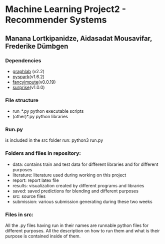 # Machine Learning Project2 - Recommender Systems
## Manana Lortkipanidze, Aidasadat Mousavifar, Frederike Dümbgen

### Dependencies
- [graphlab](http://www.select.cs.cmu.edu/code/graphlab/pmf.html) (v2.2)
- [pyspark](https://spark.apache.org/docs/1.6.2/api/python/)(v1.6.2)
- [fancyimpute](https://pypi.python.org/pypi/fancyimpute/)(v0.0.19)
- [surprise](https://github.com/NicolasHug/Surprise/releases)(v1.0.0)

### File structure
- run_*.py python executable scripts
- (other)*.py python libraries

### Run.py 
is included in the src folder
run: python3 run.py

### Folders and files in repository:
- data: contains train and test data for different libraries and for different purposes
- literature: literature used during working on this project
- report: report latex file
- results: visualization created by different programs and libraries
- saved: saved predictions for blending and different purposes
- src: source files
- submission: various submission generating during these two weeks

### Files in src:
All the .py files having run in their names are runnable python files for different purposes. All the description on how to run them and what is their purpose is contained inside of them.







